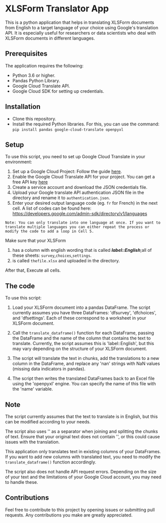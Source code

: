 # XLSForm Translator App

This is a python application that helps in translating XLSForm documents from English to a target language of your choice using Google's translation API. It is especially useful for researchers or data scientists who deal with XLSForm documents in different languages.

## Prerequisites

The application requires the following:

- Python 3.6 or higher.
- Pandas Python Library.
- Google Cloud Translate API.
- Google Cloud SDK for setting up credentials.

## Installation

- Clone this repository.
- Install the required Python libraries. For this, you can use the command: `pip install pandas google-cloud-translate openpyxl`

## Setup

To use this script, you need to set up Google Cloud Translate in your environment:
1. Set up a Google Cloud Project: Follow the guide [here](https://cloud.google.com/translate/docs/setup).
2. Enable the Google Cloud Translate API for your project. You can get a free API key [here](https://cloud.google.com/docs/authentication/api-keys#console)
3. Create a service account and download the JSON credentials file.
4. Upload your Google translate API authentication JSON file in the directory and rename it to `authentication.json`.
5. Enter your desired output language code (eg. `fr` for French) in the next cell. A list of codes can be found here: https://developers.google.com/admin-sdk/directory/v1/languages
```
Note: You can only translate into one language at once. If you want to translate multiple languages you can either repeat the process or modify the code to add a loop in Cell 5.
```
Make sure that your XLSForm 
1. has a column with english wording that is called ***label::English***;all of these sheets: `survey`,`choices`,`settings`.
2. is called `thefile.xlsx` and uploaded in the directory.

After that, Execute all cells.


## The code

To use this script:

1. Load your XLSForm document into a pandas DataFrame. The script currently assumes you have three DataFrames: 'dfsurvey', 'dfchoices', and 'dfsettings'. Each of these correspond to a worksheet in your XLSForm document.

2. Call the `translate_dataframe()` function for each DataFrame, passing the DataFrame and the name of the column that contains the text to translate. Currently, the script assumes this is 'label::English', but this may vary depending on the structure of your XLSForm document.

3. The script will translate the text in chunks, add the translations to a new column in the DataFrame, and replace any 'nan' strings with NaN values (missing data indicators in pandas).

4. The script then writes the translated DataFrames back to an Excel file using the 'openpyxl' engine. You can specify the name of this file with the 'name' variable.

## Note

The script currently assumes that the text to translate is in English, but this can be modified according to your needs.

The script also uses '<sep>' as a separator when joining and splitting the chunks of text. Ensure that your original text does not contain '<sep>', or this could cause issues with the translation.

This application only translates text in existing columns of your DataFrames. If you want to add new columns with translated text, you need to modify the `translate_dataframe()` function accordingly.

The script also does not handle API request errors. Depending on the size of your text and the limitations of your Google Cloud account, you may need to handle these.

## Contributions

Feel free to contribute to this project by opening issues or submitting pull requests. Any contributions you make are greatly appreciated.
